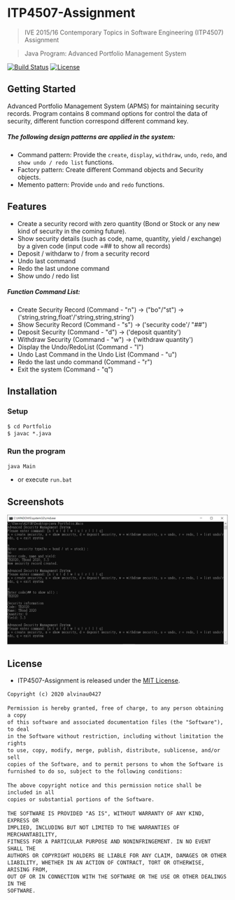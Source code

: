 # ITP4507-Assignment
> IVE 2015/16 Contemporary Topics in Software Engineering (ITP4507) Assignment

> Java Program: Advanced Portfolio Management System

[![Build Status](https://travis-ci.com/alvinau0427/ITP4507-Assignment.svg?branch=master)](https://travis-ci.org/alvinau0427/ITP4507-Assignment)
[![License](https://img.shields.io/badge/License-MIT-blue.svg)](LICENSE)

## Getting Started
Advanced Portfolio Management System (APMS) for maintaining security records. Program contains 8 command options for control the data of security, different function correspond different command key.

##### The following design patterns are applied in the system:
- Command pattern: Provide the `create`, `display`, `withdraw`, `undo`, `redo`, and `show undo / redo list` functions.
- Factory pattern: Create different Command objects and Security objects.
- Memento pattern: Provide `undo` and `redo` functions.

## Features
- Create a security record with zero quantity (Bond or Stock or any new kind of security in the coming future).
- Show security details (such as code, name, quantity, yield / exchange) by a given code (input code =## to show all records)
- Deposit / withdarw to / from a security record
- Undo last command
- Redo the last undone command
- Show undo / redo list

##### Function Command List:
- Create Security Record (Command - "n") -> ("bo"/"st") -> ('string,string,float'/'string,string,string')
- Show Security Record (Command - "s") -> ('security code'/ "##")
- Deposit Security (Command - "d") -> ('deposit quantity')
- Withdraw Security (Command - "w") -> ('withdraw quantity')
- Display the Undo/RedoList (Command - "l")
- Undo Last Command in the Undo List (Command - "u")
- Redo the last undo command (Command - "r")
- Exit the system (Command - "q")

## Installation
### Setup
```
$ cd Portfolio
$ javac *.java
```

### Run the program
```
java Main
```
- or execute `run.bat`

## Screenshots
![Image](https://github.com/alvinau0427/ITP4507-Assignment/blob/master/doc/demo.png)

## License
- ITP4507-Assignment is released under the [MIT License](https://opensource.org/licenses/MIT).
```
Copyright (c) 2020 alvinau0427

Permission is hereby granted, free of charge, to any person obtaining a copy
of this software and associated documentation files (the "Software"), to deal
in the Software without restriction, including without limitation the rights
to use, copy, modify, merge, publish, distribute, sublicense, and/or sell
copies of the Software, and to permit persons to whom the Software is
furnished to do so, subject to the following conditions:

The above copyright notice and this permission notice shall be included in all
copies or substantial portions of the Software.

THE SOFTWARE IS PROVIDED "AS IS", WITHOUT WARRANTY OF ANY KIND, EXPRESS OR
IMPLIED, INCLUDING BUT NOT LIMITED TO THE WARRANTIES OF MERCHANTABILITY,
FITNESS FOR A PARTICULAR PURPOSE AND NONINFRINGEMENT. IN NO EVENT SHALL THE
AUTHORS OR COPYRIGHT HOLDERS BE LIABLE FOR ANY CLAIM, DAMAGES OR OTHER
LIABILITY, WHETHER IN AN ACTION OF CONTRACT, TORT OR OTHERWISE, ARISING FROM,
OUT OF OR IN CONNECTION WITH THE SOFTWARE OR THE USE OR OTHER DEALINGS IN THE
SOFTWARE.
```
